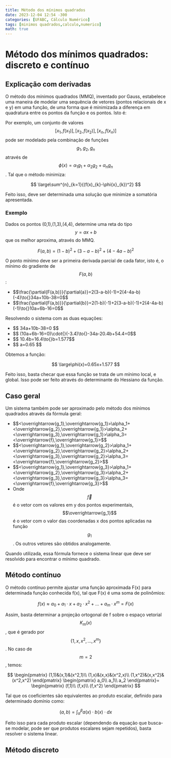 ```yaml
---
title: Método dos mínimos quadrados
date: 2023-12-04 12:54 -300
categories: [UFABC, Cálculo Numérico]
tags: [minimos quadrados,calculo,numerico]
math: true
---
```


# Método dos mínimos quadrados: discreto e contínuo

## Explicação com derivadas
O método dos mínimos quadrados (MMQ), inventado por Gauss, estabelece uma maneira de modelar uma sequência de vetores (pontos relacionais de x e y) em uma função, de uma forma que é minimizada a diferença em quadratura entre os pontos da função e os pontos. Isto é:

Por exemplo, um conjunto de valores $$[x_1,f(x_1)],[x_2,f(x_2)],[x_n,f(x_n)]$$ pode ser modelado pela combinação de funções $$g_1,g_2,g_n$$ através de $$\phi(x)=\alpha{}_{1}g_{1}+\alpha{}_{2}g_{2}+\alpha{}_{n}g_{n}$$. Tal que o método minimiza:

$$ \large\sum^{n}_{k=1}{(f(x)_{k}-\phi{x}_{k})^2} $$

Feito isso, deve ser determinada uma solução que minimize a somatória apresentada.

### Exemplo
Dados os pontos (0,1),(1,3),(4,4), determine uma reta do tipo $$y=ax+b$$ que os melhor aproxima, através do MMQ.

$$ F(a,b)=(1-b)^2+(3-a-b)^2+(4-4a-b)^2 $$

O ponto mínimo deve ser a primeira derivada parcial de cada fator, isto é, o mínimo do gradiente de $$F(a,b)$$:
- \$$\frac{\partial{F(a,b)}}{\partial{a}}=2(3-a-b)(-1)+2(4-4a-b)(-4)\to{}34a+10b-38=0$$
- \$$\frac{\partial{F(a,b)}}{\partial{b}}=2(1-b)(-1)+2(3-a-b)(-1)+2(4-4a-b)(-1)\to{}10a+6b-16=0$$

Resolvendo o sistema com as duas equações:
- \$$ 34a+10b-38=0 $$
- \$$ (10a+6b-16=0)\cdot{}(-3.4)\to{}-34a-20.4b+54.4=0$$
- \$$ 10.4b=16.4\to{}b=1.577$$
- \$$ a=0.65 $$

Obtemos a função:

$$ \large\phi(x)=0.65x+1.577 $$

Feito isso, basta checar que essa função se trata de um mínimo local, e global. Isso pode ser feito através do determinante do Hessiano da função.

## Caso geral
Um sistema também pode ser aproximado pelo método dos mínimos quadrados através da fórmula geral:
- \$$<\overrightarrow{g_1},\overrightarrow{g_1}>\alpha_1+<\overrightarrow{g_2},\overrightarrow{g_1}>\alpha_2+<\overrightarrow{g_3},\overrightarrow{g_1}>\alpha_3=<\overrightarrow{f},\overrightarrow{g_1}>$$
- \$$<\overrightarrow{g_1},\overrightarrow{g_2}>\alpha_1+<\overrightarrow{g_2},\overrightarrow{g_2}>\alpha_2+<\overrightarrow{g_3},\overrightarrow{g_2}>\alpha_3=<\overrightarrow{f},\overrightarrow{g_2}>$$
- \$$<\overrightarrow{g_1},\overrightarrow{g_3}>\alpha_1+<\overrightarrow{g_2},\overrightarrow{g_3}>\alpha_2+<\overrightarrow{g_3},\overrightarrow{g_3}>\alpha_3=<\overrightarrow{f},\overrightarrow{g_3}>$$
- Onde $$\overrightarrow{f}$$ é o vetor com os valores em y dos pontos experimentais, $$\overrightarrow{g_1}$$ é o vetor com o valor das coordenadas x dos pontos aplicadas na função $$g_1$$. Os outros vetores são obtidos analogamente.

Quando utilizada, essa fórmula fornece o sistema linear que deve ser resolvido para encontrar o mínimo quadrado.

## Método contínuo
O método contínuo permite ajustar uma função aproximada F(x) para determinada função conhecida f(x), tal que F(x) é uma soma de polinômios:

$$ f(x)\approx{}a_0+a_1\cdotp{}x+a_2\cdotp{}x^2+\dotsc+a_m\cdotp{}x^m=F(x) $$

Assim, basta determinar a projeção ortogonal de f sobre o espaço vetorial $$K_m(x)$$, que é gerado por $$\left\{1,x,x^2,\dotsc{},x^m\right\}$$. No caso de $$m=2$$, temos:

$$ \begin{pmatrix}
    (1,1)&(x,1)&(x^2,1)\\
    (1,x)&(x,x)&(x^2,x)\\
    (1,x^2)&(x,x^2)&(x^2,x^2)    
\end{pmatrix}
    \begin{pmatrix}
        a_0\\
        a_1\\
        a_2
    \end{pmatrix}=
    \begin{pmatrix}
        (f,1)\\
        (f,x)\\
        (f,x^2)
    \end{pmatrix} $$

Tal que os coeficientes são equivalentes ao produto escalar, definido para determinado domínio como:

$$ (a,b)=\int_{\alpha}^{\beta}a(x)\cdot{}b(x)\cdot{}dx $$

Feito isso para cada produto escalar (dependendo da equação que busca-se modelar, pode ser que produtos escalares sejam repetidos), basta resolver o sistema linear.

## Método discreto

